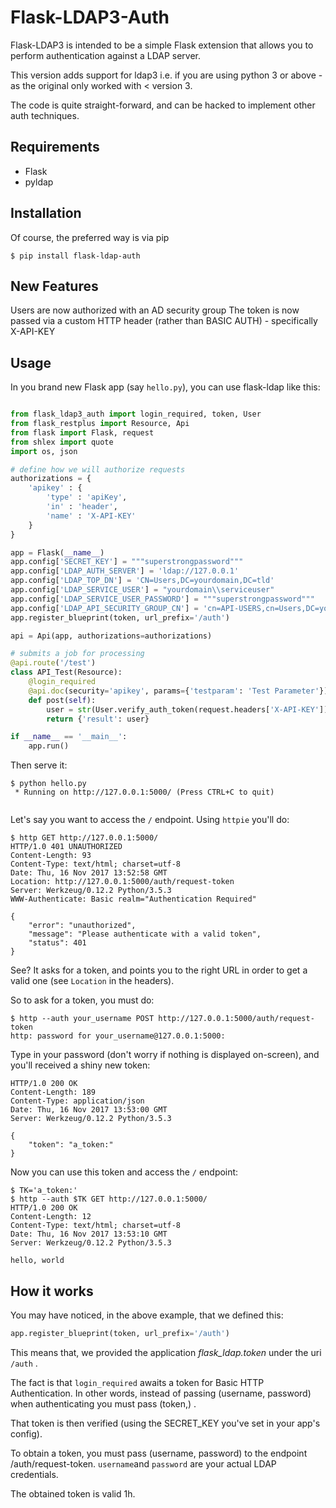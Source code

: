 # Flask-LDAP3-Auth

Flask-LDAP3 is intended to be a simple Flask extension that allows you
to perform authentication against a LDAP server.

This version adds support for ldap3 i.e. if you are using python 3 or above - as the original only worked with < version 3.

The code is quite straight-forward, and can be hacked to implement other auth techniques.


## Requirements

 * Flask
 * pyldap

## Installation

Of course, the preferred way is via pip

```
$ pip install flask-ldap-auth
```

## New Features

Users are now authorized with an AD security group
The token is now passed via a custom HTTP header (rather than BASIC AUTH) - specifically X-API-KEY

## Usage

In you brand new Flask app (say `hello.py`), you can use flask-ldap like this:

```python

from flask_ldap3_auth import login_required, token, User
from flask_restplus import Resource, Api
from flask import Flask, request
from shlex import quote
import os, json

# define how we will authorize requests
authorizations = {
    'apikey' : {
        'type' : 'apiKey',
        'in' : 'header',
        'name' : 'X-API-KEY'
    }
}

app = Flask(__name__)
app.config['SECRET_KEY'] = """superstrongpassword"""
app.config['LDAP_AUTH_SERVER'] = 'ldap://127.0.0.1'
app.config['LDAP_TOP_DN'] = 'CN=Users,DC=yourdomain,DC=tld'
app.config['LDAP_SERVICE_USER'] = "yourdomain\\serviceuser"
app.config['LDAP_SERVICE_USER_PASSWORD'] = """superstrongpassword"""
app.config['LDAP_API_SECURITY_GROUP_CN'] = 'cn=API-USERS,cn=Users,DC=yourdomain,DC=tld'
app.register_blueprint(token, url_prefix='/auth')

api = Api(app, authorizations=authorizations)

# submits a job for processing
@api.route('/test')
class API_Test(Resource):
    @login_required
    @api.doc(security='apikey', params={'testparam': 'Test Parameter'})
    def post(self):
        user = str(User.verify_auth_token(request.headers['X-API-KEY']).username)
        return {'result': user}

if __name__ == '__main__':
    app.run()
```

Then serve it:

```
$ python hello.py
 * Running on http://127.0.0.1:5000/ (Press CTRL+C to quit)


```

Let's say you want to access the `/` endpoint. Using `httpie` you'll do:

```
$ http GET http://127.0.0.1:5000/
HTTP/1.0 401 UNAUTHORIZED
Content-Length: 93
Content-Type: text/html; charset=utf-8
Date: Thu, 16 Nov 2017 13:52:58 GMT
Location: http://127.0.0.1:5000/auth/request-token
Server: Werkzeug/0.12.2 Python/3.5.3
WWW-Authenticate: Basic realm="Authentication Required"

{
    "error": "unauthorized",
    "message": "Please authenticate with a valid token",
    "status": 401
}

```

See? It asks for a token, and points you to the right URL in order to get a valid one (see `Location` in the headers).

So to ask for a token, you must do:

```
$ http --auth your_username POST http://127.0.0.1:5000/auth/request-token
http: password for your_username@127.0.0.1:5000:
```

Type in your password (don't worry if nothing is displayed on-screen), and you'll received a shiny new token:

```
HTTP/1.0 200 OK
Content-Length: 189
Content-Type: application/json
Date: Thu, 16 Nov 2017 13:53:00 GMT
Server: Werkzeug/0.12.2 Python/3.5.3

{
    "token": "a_token:"
}
```

Now you can use this token and access the `/` endpoint:

```
$ TK='a_token:'
$ http --auth $TK GET http://127.0.0.1:5000/
HTTP/1.0 200 OK
Content-Length: 12
Content-Type: text/html; charset=utf-8
Date: Thu, 16 Nov 2017 13:53:10 GMT
Server: Werkzeug/0.12.2 Python/3.5.3

hello, world

```


## How it works

You may have noticed, in the above example, that we defined this:

```python
app.register_blueprint(token, url_prefix='/auth')
```

This means that, we provided the application  _flask_ldap.token_ under the uri `/auth` .


The fact is that `login_required` awaits a token for Basic HTTP Authentication. In other words, instead of passing (username, password) when authenticating you must pass (token,) .

That token is then verified (using the SECRET_KEY you've set in your app's config).

To obtain a token, you must pass (username, password) to the endpoint /auth/request-token. `username`and `password` are your actual LDAP credentials.

The obtained token is valid 1h.


